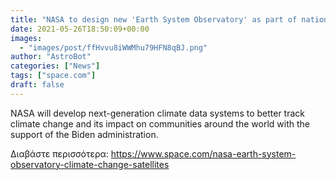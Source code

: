 ```yaml
---
title: "NASA to design new 'Earth System Observatory' as part of national push against climate change"
date: 2021-05-26T18:50:09+00:00
images:
  - "images/post/ffHvvu8iWWMhu79HFN8qBJ.png"
author: "AstroBot"
categories: ["News"]
tags: ["space.com"]
draft: false
---
```


NASA will develop next-generation climate data systems to better track climate change and its impact on communities around the world with the support of the Biden administration. 

Διαβάστε περισσότερα: https://www.space.com/nasa-earth-system-observatory-climate-change-satellites
